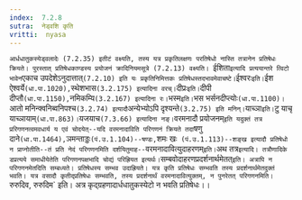 ```yaml
---
index:  7.2.8
sutra:  नेड्वशि कृति
vritti:  nyasa
---
```


`आर्धधातुकस्येड्वलादेः (7.2.35) इतीटं वक्ष्यति, तस्य यत्र प्रकृतिलक्षणः परतिषेधो नास्ति तत्रानेन प्रतिषेधः क्रियते। पुरस्तात् प्रतिषेधकाण्डस्य प्रयोजनं क्रादिनियमसूत्रे (7.2.13) वक्ष्यति। `ईशिता` इत्यादि प्रत्ययान्तरे त्विटो भावेन `एकाच उपदेशेऽनुदात्तात्` (7.2.10) इति यः प्रकृतिनिमित्तकः प्रतिषेधस्तदभावमेवाचष्टे। `ईश्वरः` इति। `ईश ऐश्वर्ये` (धा.पा.1020), `स्थेशभास` (3.2.175) इत्यादिना वरच्। `दीप्रः` इति। `दीपी दीप्तौ` (धा.पा.1150), `नमिकम्यि` (3.2.167) इत्यादिना रः। `भस्म` इति। `भस भर्सनदीप्त्योः` (धा.पा.1100)। `आतो मनिन्क्वनिब्वनिपश्च` (3.2.74) इत्यादौ `अन्येभ्योऽपि दृश्यन्ते` (3.2.75) इति मनिन्। `याच्ञा` इति। `टु याचृ याच्ञायाम्` (धा.पा.863)। `यजयाच` (7.3.66) इत्यादिना नङ्।
`वरमनादौ प्रयोजनम्` इति यदुक्तं तत्र प्ररिगणनत्वमवधार्य य एवं चोदयेत्--यदि वरमनादाविति परिगणनं क्रियते तदा `षणु दाने` (धा.पा.1464), `ञमन्ताड्डः` (पं.उ.1.104)--षण्डः, `शमः खः` (पं.उ.1.113)--शङ्ख इत्यादौ प्रतिषेधो न प्राप्नोतीति--तं प्रति नेदं परिगणनमिति दर्शयितुमाह--`वरमनादावित्युदाहरणम्` इति। `अथ तत्र` इत्यादि। तत्रौणादिके डप्रत्यये समाधीयेतेति परिगणनपक्षभादि चोद्यं परिह्रियत इत्यर्थः। `सम्बवोदाहरणप्रदर्शनार्थमेतत्` इति। अत्रापि न परिगणनमेतदिति सम्बध्यते। प्रतिषेधस्य सम्भव उदाह्रियते। यत्र कृति प्रतिषेधः सम्भवति तस्य प्रदर्शनार्थमेतदुक्तं भवति। यत्र वसादौ कृतीद्प्रतिषेधः सम्भवति, तस्य प्रदर्शनार्थं वरमनादावित्युक्तम्, न पुनरेतत् परिगणनमिति। `रुरुदिव, रुरुदिम` इति। अत्र कृद्ग्रहणादार्धधातुकस्येटो न भवति प्रतिषेधः।।

